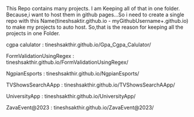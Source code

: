 This Repo contains many projects. I am Keeping all of that in one folder. Because,i want to host them in github pages...So i need to create  a single repo with this Name(tineshsaktir.github.io - myGithubUsername+.github.io) to make my projects to auto host. So,that is the reason for keeping all the projects in one Folder.

cgpa calulator : tineshsakthir.github.io/Gpa_Cgpa_Calulator/

FormValidationUsingRegex : tineshsakthir.github.io/FormValidationUsingRegex/

NgpianEsports : tineshsakthir.github.io/NgpianEsports/

TVShowsSearchAApp : tineshsakthir.github.io/TVShowsSearchAApp/

UniversityApp : tineshsakthir.github.io/UniversityApp/

ZavaEvent@2023 : tineshsakthir.github.io/ZavaEvent@2023/
